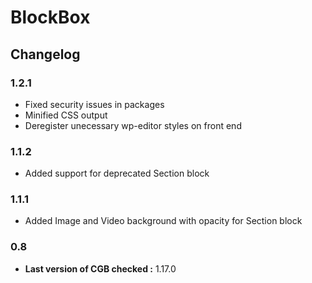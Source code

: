 # BlockBox

## Changelog

### 1.2.1
* Fixed security issues in packages
* Minified CSS output
* Deregister unecessary wp-editor styles on front end

### 1.1.2
* Added support for deprecated Section block

### 1.1.1
* Added Image and Video background with opacity for Section block

### 0.8
* **Last version of CGB checked :** 1.17.0
